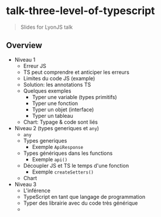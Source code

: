 # talk-three-level-of-typescript

> Slides for LyonJS talk

## Overview

- Niveau 1
  - Erreur JS
  - TS peut comprendre et anticiper les erreurs
  - Limites du code JS (example)
  - Solution: les annotations TS
  - Quelques exemples
    - Typer une variable (types primitifs)
    - Typer une fonction
    - Typer un objet (interface)
    - Typer un tableau
  - Chart: Typage & code sont liés
- Niveau 2 (types generiques et `any`)
  - `any`
  - Types generiques
    - Exemple `ApiResponse`
  - Types génériques dans les functions
    - Exemple `api()`
  - Découpler JS et TS le temps d'une fonction
    - Exemple `createSetters()`
  - Chart
- Niveau 3
  - L'inférence
  - TypeScript en tant que langage de programmation
  - Typer des librairie avec du code très générique
  -
